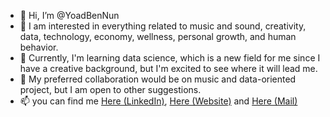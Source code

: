 - 👋  Hi, I’m @YoadBenNun
- 👀  I am interested in everything related to music and sound, creativity, data, technology, economy, wellness, personal growth, and human behavior.
- 🌱  Currently, I'm learning data science, which is a new field for me since I have a creative background, but I'm excited to see where it will lead me.
- 💞️  My preferred collaboration would be on music and data-oriented project, but I am open to other suggestions.
- 📫  you can find me [Here (LinkedIn)](https://www.linkedin.com/in/yoad-ben-nun/), [Here (Website)](https://www.yoadbennun.com) and [Here (Mail)](Mailto:mastering@yoadbennun.com)

<!---
YoadBenNun/YoadBenNun is a ✨ special ✨ repository because its `README.md` (this file) appears on your GitHub profile.
You can click the Preview link to take a look at your changes.
--->
